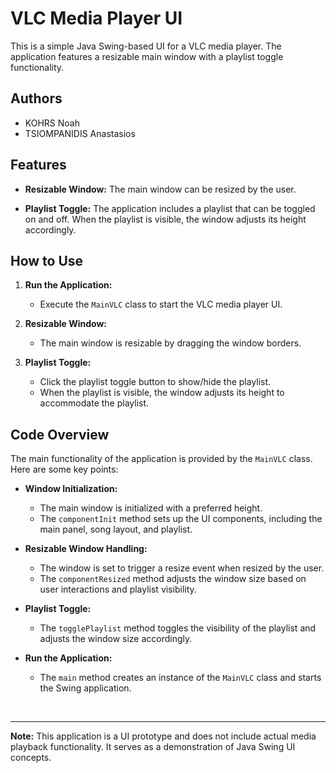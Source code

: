 # VLC Media Player UI

This is a simple Java Swing-based UI for a VLC media player. The application features a resizable main window with a playlist toggle functionality.
## Authors
- KOHRS Noah
- TSIOMPANIDIS Anastasios

## Features

- **Resizable Window:** The main window can be resized by the user.

- **Playlist Toggle:** The application includes a playlist that can be toggled on and off. When the playlist is visible, the window adjusts its height accordingly.

## How to Use

1. **Run the Application:**
   - Execute the `MainVLC` class to start the VLC media player UI.

2. **Resizable Window:**
   - The main window is resizable by dragging the window borders.

3. **Playlist Toggle:**
   - Click the playlist toggle button to show/hide the playlist.
   - When the playlist is visible, the window adjusts its height to accommodate the playlist.

## Code Overview

The main functionality of the application is provided by the `MainVLC` class. Here are some key points:

- **Window Initialization:**
  - The main window is initialized with a preferred height.
  - The `componentInit` method sets up the UI components, including the main panel, song layout, and playlist.

- **Resizable Window Handling:**
  - The window is set to trigger a resize event when resized by the user.
  - The `componentResized` method adjusts the window size based on user interactions and playlist visibility.

- **Playlist Toggle:**
  - The `togglePlaylist` method toggles the visibility of the playlist and adjusts the window size accordingly.

- **Run the Application:**
  - The `main` method creates an instance of the `MainVLC` class and starts the Swing application.


<br>

---
**Note:** This application is a UI prototype and does not include actual media playback functionality. It serves as a demonstration of Java Swing UI concepts.
